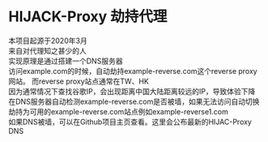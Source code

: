 #  HIJACK-Proxy 劫持代理
本项目起源于2020年3月  
来自对代理知之甚少的人  
实现原理是通过搭建一个DNS服务器  
访问example.com的时候，自动劫持example-reverse.com这个reverse proxy网站。
而reverse proxy站点通常在TW、HK  
因为通常情况下查找谷歌IP，会出现距离中国大陆距离较远的IP，导致体验下降 
在DNS服务器自动检测example-reverse.com是否被墙，如果无法访问自动切换劫持为可用的example-reverse.com站点例如example-reverse1.com  
如果DNS被墙，可以在Github项目主页查看。这里会公布最新的HIJAC-Proxy DNS  

